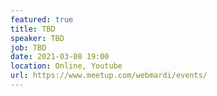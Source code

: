 ```yaml
---
featured: true
title: TBD
speaker: TBD
job: TBD 
date: 2021-03-08 19:00
location: Online, Youtube
url: https://www.meetup.com/webmardi/events/
---
```

